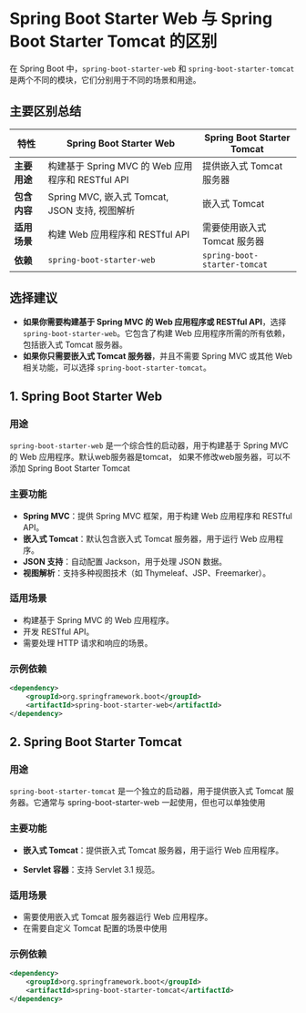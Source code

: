 # Spring Boot Starter Web 与 Spring Boot Starter Tomcat 的区别

在 Spring Boot 中，`spring-boot-starter-web` 和 `spring-boot-starter-tomcat` 是两个不同的模块，它们分别用于不同的场景和用途。
## 主要区别总结

| 特性               | Spring Boot Starter Web             | Spring Boot Starter Tomcat          |
|--------------------|-------------------------------------|-------------------------------------|
| **主要用途**       | 构建基于 Spring MVC 的 Web 应用程序和 RESTful API | 提供嵌入式 Tomcat 服务器           |
| **包含内容**       | Spring MVC, 嵌入式 Tomcat, JSON 支持, 视图解析 | 嵌入式 Tomcat                      |
| **适用场景**       | 构建 Web 应用程序和 RESTful API     | 需要使用嵌入式 Tomcat 服务器        |
| **依赖**           | `spring-boot-starter-web`           | `spring-boot-starter-tomcat`        |

## 选择建议
- **如果你需要构建基于 Spring MVC 的 Web 应用程序或 RESTful API**，选择 `spring-boot-starter-web`。它包含了构建 Web 应用程序所需的所有依赖，包括嵌入式 Tomcat 服务器。
- **如果你只需要嵌入式 Tomcat 服务器**，并且不需要 Spring MVC 或其他 Web 相关功能，可以选择 `spring-boot-starter-tomcat`。

## 1. Spring Boot Starter Web

### 用途
`spring-boot-starter-web` 是一个综合性的启动器，用于构建基于 Spring MVC 的 Web 应用程序。默认web服务器是tomcat， 如果不修改web服务器，可以不添加 Spring Boot Starter Tomcat

### 主要功能
- **Spring MVC**：提供 Spring MVC 框架，用于构建 Web 应用程序和 RESTful API。
- **嵌入式 Tomcat**：默认包含嵌入式 Tomcat 服务器，用于运行 Web 应用程序。
- **JSON 支持**：自动配置 Jackson，用于处理 JSON 数据。
- **视图解析**：支持多种视图技术（如 Thymeleaf、JSP、Freemarker）。

### 适用场景
- 构建基于 Spring MVC 的 Web 应用程序。
- 开发 RESTful API。
- 需要处理 HTTP 请求和响应的场景。

### 示例依赖
```xml
<dependency>
    <groupId>org.springframework.boot</groupId>
    <artifactId>spring-boot-starter-web</artifactId>
</dependency>
```

## 2. Spring Boot Starter Tomcat

### 用途
`spring-boot-starter-tomcat` 是一个独立的启动器，用于提供嵌入式 Tomcat 服务器。它通常与 spring-boot-starter-web 一起使用，但也可以单独使用

### 主要功能
- **嵌入式 Tomcat**：提供嵌入式 Tomcat 服务器，用于运行 Web 应用程序。

- **Servlet 容器**：支持 Servlet 3.1 规范。

### 适用场景
- 需要使用嵌入式 Tomcat 服务器运行 Web 应用程序。
- 在需要自定义 Tomcat 配置的场景中使用

### 示例依赖
```xml
<dependency>
    <groupId>org.springframework.boot</groupId>
    <artifactId>spring-boot-starter-tomcat</artifactId>
</dependency>
```
